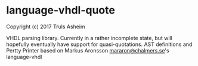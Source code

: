 # language-vhdl-quote

Copyright (c) 2017 Truls Asheim

VHDL parsing library. Currently in a rather incomplete state, but will hopefully
eventually have support for quasi-quotations. AST definitions and Pertty Printer
based on Markus Aronsson <mararon@chalmers.se>'s language-vhdl
